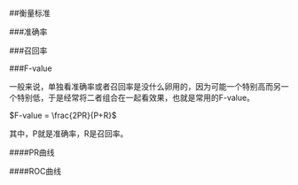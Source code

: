 ##衡量标准

###准确率

###召回率

###F-value

一般来说，单独看准确率或者召回率是没什么卵用的，因为可能一个特别高而另一个特别低，于是经常将二者组合在一起看效果，也就是常用的F-value。

$F-value = \frac{2PR}{P+R}$

其中，P就是准确率，R是召回率。

####PR曲线

####ROC曲线




